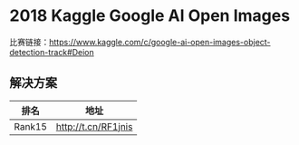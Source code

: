 
# 2018 Kaggle Google AI Open Images

比赛链接：https://www.kaggle.com/c/google-ai-open-images-object-detection-track#Deion

## 解决方案
|排名|地址|
|----|----|
|Rank15|http://t.cn/RF1jnis|
